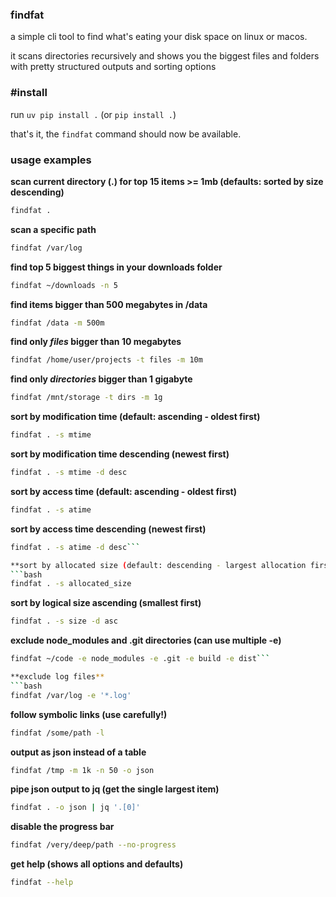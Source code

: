 ### findfat

a simple cli tool to find what's eating your disk space on linux or macos.

it scans directories recursively and shows you the biggest files and folders with pretty structured outputs and sorting options

### #install

run `uv pip install .` (or `pip install .`)

that's it, the `findfat` command should now be available.

### usage examples

**scan current directory (.) for top 15 items >= 1mb (defaults: sorted by size descending)**
```bash
findfat .
```

**scan a specific path**
```bash
findfat /var/log
```

**find top 5 biggest things in your downloads folder**
```bash
findfat ~/downloads -n 5
```

**find items bigger than 500 megabytes in /data**
```bash
findfat /data -m 500m
```

**find only *files* bigger than 10 megabytes**
```bash
findfat /home/user/projects -t files -m 10m
```

**find only *directories* bigger than 1 gigabyte**
```bash
findfat /mnt/storage -t dirs -m 1g
```

**sort by modification time (default: ascending - oldest first)**
```bash
findfat . -s mtime
```

**sort by modification time descending (newest first)**
```bash
findfat . -s mtime -d desc
```

**sort by access time (default: ascending - oldest first)**
```bash
findfat . -s atime
```

**sort by access time descending (newest first)**
```bash
findfat . -s atime -d desc```

**sort by allocated size (default: descending - largest allocation first)**
```bash
findfat . -s allocated_size
```

**sort by logical size ascending (smallest first)**
```bash
findfat . -s size -d asc
```

**exclude node_modules and .git directories (can use multiple -e)**
```bash
findfat ~/code -e node_modules -e .git -e build -e dist```

**exclude log files**
```bash
findfat /var/log -e '*.log'
```

**follow symbolic links (use carefully!)**
```bash
findfat /some/path -l
```

**output as json instead of a table**
```bash
findfat /tmp -m 1k -n 50 -o json
```

**pipe json output to jq (get the single largest item)**
```bash
findfat . -o json | jq '.[0]'
```

**disable the progress bar**
```bash
findfat /very/deep/path --no-progress
```

**get help (shows all options and defaults)**
```bash
findfat --help
```